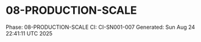 # 08-PRODUCTION-SCALE
Phase: 08-PRODUCTION-SCALE
CI: CI-SN001-007
Generated: Sun Aug 24 22:41:11 UTC 2025

